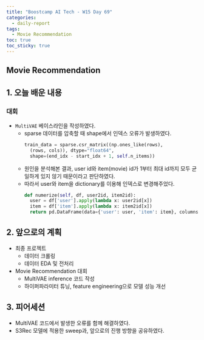 ```yaml
---
title: "Boostcamp AI Tech - W15 Day 69"
categories:
  - daily-report
tags:
  - Movie Recommendation
toc: true
toc_sticky: true
---
```


## Movie Recommendation

## 1. 오늘 배운 내용


### 대회
- `MultiVAE` 베이스라인을 작성하였다.
  - sparse 데이터를 압축할 때 shape에서 인덱스 오류가 발생하였다. 
    ```python
    train_data = sparse.csr_matrix((np.ones_like(rows),
      (rows, cols)), dtype="float64",
      shape=(end_idx - start_idx + 1, self.n_items))
    ```
  - 원인을 분석해본 결과, user id와 item(movie) id가 1부터 최대 id까지 모두 균일하게 있지 않기 때문이라고 판단하였다.
  - 따라서 user와 item을 dictionary를 이용해 인덱스로 변경해주었다.
    ```python
    def numerize(self, df, user2id, item2id):
      user = df['user'].apply(lambda x: user2id[x])
      item = df['item'].apply(lambda x: item2id[x])
      return pd.DataFrame(data={'user': user, 'item': item}, columns=['user', 'item'])
    ```


## 2. 앞으로의 계획
- 최종 프로젝트
  - 데이터 크롤링
  - 데이터 EDA 및 전처리
- Movie Recommendation 대회
  - MultiVAE inference 코드 작성
  - 하이퍼파라미터 튜닝, feature engineering으로 모델 성능 개선


## 3. 피어세션
- MultiVAE 코드에서 발생한 오류를 함께 해결하였다.
- S3Rec 모델에 적용한 sweep과, 앞으로의 진행 방향을 공유하였다.